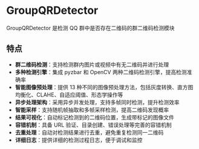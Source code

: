 # GroupQRDetector

GroupQRDetector 是检测 QQ 群中是否存在二维码的群二维码检测模块

## 特点

- **群二维码检测**：支持检测群内图片或视频中有无二维码并进行处理
- **多种检测引擎**：集成 pyzbar 和 OpenCV 两种二维码检测引擎，提高检测准确率
- **智能图像预处理**：提供 13 种不同的图像预处理方法，包括灰度转换、直方图均衡化、CLAHE、自适应阈值、形态学操作等
- **异步处理架构**：采用异步并发处理，支持多帧同时检测，提升检测效率
- **智能采样**：支持随机帧抽取和多帧采样检测，提高二维码发现概率
- **结果可视化**：自动标记检测到的二维码位置，生成带标记的图像文件
- **容错机制**：具备 URL 验证、目录创建、错误处理等完善的容错机制
- **去重处理**：自动对检测结果进行去重，避免重复检测同一二维码
- **详细日志**：提供详细的检测过程日志，便于调试和监控
